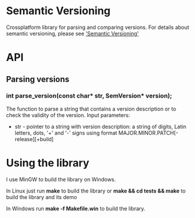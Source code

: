 # Semantic Versioning
Crossplatform library for parsing and comparing versions.
For details about semantic versioning, please see ['Semantic Versioning'](http://semver.org/)

# API

## Parsing versions

### int parse_version(const char* str, SemVersion* version);
The function to parse a string that contains a version description or to check the validity of the version.
Input parameters:
* str - pointer to a string with version description: a string of digits, Latin letters, dots, '+' and '-' signs using format MAJOR.MINOR.PATCH[-release][+build]


# Using the library
I use MinGW to build the library on Windows.

In Linux just run **make** to build the library or **make && cd tests && make** to build the library and its demo

In Windows run **make -f Makefile.win** to build the library.
